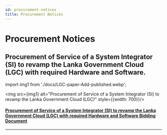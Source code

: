 ```yaml
---
id: procurement-notices
title: Procurement Notices
---
```


# Procurement Notices

## Procurement of Service of a System Integrator (SI) to revamp the Lanka Government Cloud (LGC) with required Hardware and Software.

import img1 from './docs/LGC-paper-Add-published.webp';

<img src={img1} alt="Procurement of Service of a System Integrator (SI) to revamp the Lanka Government Cloud (LGC)" style={{width: 700}}/>

#### [**Procurement of Service of a System Integrator (SI) to revamp the Lanka Government Cloud (LGC) with required Hardware and Software Bidding Document**](./docs/LGC%20_Revampin_Bid_Document_Final_v4.pdf)

---
